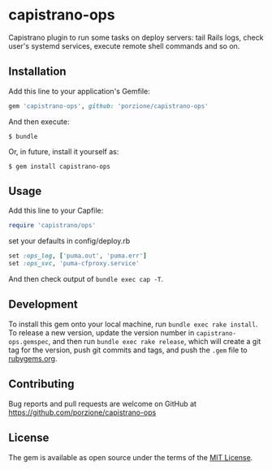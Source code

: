 # capistrano-ops

Capistrano plugin to run some tasks on deploy servers: tail Rails logs, check user's systemd services, execute remote shell commands and so on.

## Installation

Add this line to your application's Gemfile:

```ruby
gem 'capistrano-ops', github: 'porzione/capistrano-ops'
```

And then execute:

    $ bundle

Or, in future, install it yourself as:

    $ gem install capistrano-ops

## Usage

Add this line to your Capfile:

```ruby
require 'capistrano/ops'
```

set your defaults in config/deploy.rb

```ruby
set :ops_log, ['puma.out', 'puma.err']
set :ops_svc, 'puma-cfproxy.service'
```

And then check output of `bundle exec cap -T`.

## Development

To install this gem onto your local machine, run `bundle exec rake install`. To release a new version, update the version number in `capistrano-ops.gemspec`, and then run `bundle exec rake release`, which will create a git tag for the version, push git commits and tags, and push the `.gem` file to [rubygems.org](https://rubygems.org).

## Contributing

Bug reports and pull requests are welcome on GitHub at https://github.com/porzione/capistrano-ops

## License

The gem is available as open source under the terms of the [MIT License](https://opensource.org/licenses/MIT).
